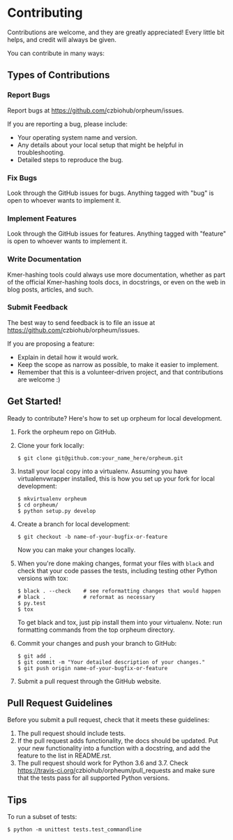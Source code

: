 Contributing
============

Contributions are welcome, and they are greatly appreciated! Every little bit helps, and credit will always be given.

You can contribute in many ways:

Types of Contributions
----------------------

### Report Bugs

Report bugs at <https://github.com/>czbiohub/orpheum/issues.

If you are reporting a bug, please include:

-   Your operating system name and version.
-   Any details about your local setup that might be helpful in troubleshooting.
-   Detailed steps to reproduce the bug.

### Fix Bugs

Look through the GitHub issues for bugs. Anything tagged with "bug" is open to whoever wants to implement it.

### Implement Features

Look through the GitHub issues for features. Anything tagged with "feature" is open to whoever wants to implement it.

### Write Documentation

Kmer-hashing tools could always use more documentation, whether as
part of the official Kmer-hashing tools docs, in docstrings, or
even on the web in blog posts, articles, and such.

### Submit Feedback

The best way to send feedback is to file an issue at <https://github.com/>czbiohub/orpheum/issues.

If you are proposing a feature:

-   Explain in detail how it would work.
-   Keep the scope as narrow as possible, to make it easier to implement.
-   Remember that this is a volunteer-driven project, and that contributions are welcome :)

Get Started!
------------

Ready to contribute? Here's how to set up orpheum for
local development.

1.  Fork the orpheum repo on GitHub.
2.  Clone your fork locally:

        $ git clone git@github.com:your_name_here/orpheum.git

3.  Install your local copy into a virtualenv. Assuming you have virtualenvwrapper installed, this is how you set up your fork for local development:

        $ mkvirtualenv orpheum
        $ cd orpheum/
        $ python setup.py develop

4.  Create a branch for local development:

        $ git checkout -b name-of-your-bugfix-or-feature

    Now you can make your changes locally.

5.  When you're done making changes, format your files with `black` and check that your code passes the tests, including testing other Python versions with tox:

        $ black . --check    # see reformatting changes that would happen
        # black .            # reformat as necessary
        $ py.test
        $ tox

    To get black and tox, just pip install them into your virtualenv. Note: run formatting commands from the top orpheum directory.

6.  Commit your changes and push your branch to GitHub:

        $ git add .
        $ git commit -m "Your detailed description of your changes."
        $ git push origin name-of-your-bugfix-or-feature

7.  Submit a pull request through the GitHub website.

Pull Request Guidelines
-----------------------

Before you submit a pull request, check that it meets these guidelines:

1.  The pull request should include tests.
2.  If the pull request adds functionality, the docs should be updated. Put your new functionality into a function with a docstring, and add the feature to the list in README.rst.
3.  The pull request should work for Python 3.6 and 3.7. Check
    <https://travis-ci.org/>czbiohub/orpheum/pull\_requests and make sure that the tests pass
    for all supported Python versions.

Tips
----

To run a subset of tests:

    $ python -m unittest tests.test_commandline
